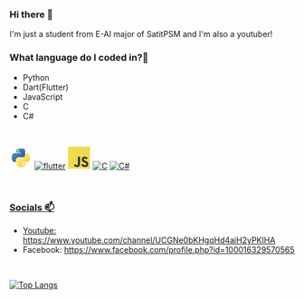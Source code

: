 ### Hi there 👋

<!--
**StrixzIV/StrixzIV** is a ✨ _special_ ✨ repository because its `README.md` (this file) appears on your GitHub profile.

Here are some ideas to get you started:

- 🔭 I’m currently working on ...
- 🌱 I’m currently learning ...
- 👯 I’m looking to collaborate on ...
- 🤔 I’m looking for help with ...
- 💬 Ask me about ...
- 📫 How to reach me: ...
- 😄 Pronouns: ...
- ⚡ Fun fact: ...
-->

I'm just a student from E-AI major of SatitPSM and I'm also a youtuber!

### What language do I coded in?🤔

- Python 
- Dart(Flutter)
- JavaScript
- C
- C#

<br />

<a href="https://www.python.org"><img src="https://raw.githubusercontent.com/devicons/devicon/master/icons/python/python-original.svg" alt="python" width="40" height="40"/></a>
<a href="https://flutter.dev"><img src="https://www.vectorlogo.zone/logos/flutterio/flutterio-icon.svg" alt="flutter" width="40" height="40"/></a>
<a href="https://developer.mozilla.org/en-US/docs/Web/JavaScript"><img src="https://raw.githubusercontent.com/devicons/devicon/master/icons/javascript/javascript-original.svg" alt="javascript" width="40" height="40"/></a>
<a href="https://www.geeksforgeeks.org/c-programming-language/"><img src=https://upload.wikimedia.org/wikipedia/commons/thumb/1/18/C_Programming_Language.svg/760px-C_Programming_Language.svg.png alt="C" width="35" height="40"/></a>
<a href="https://dotnet.microsoft.com/en-us/"><img src=https://cdn.worldvectorlogo.com/logos/c--4.svg alt="C#" width="40" height="40" />

<br />

### Socials 📫

- Youtube: https://www.youtube.com/channel/UCGNe0bKHgqHd4aiH2yPKIHA
- Facebook: https://www.facebook.com/profile.php?id=100016329570565

<br />

[![Top Langs](https://github-readme-stats.vercel.app/api/top-langs/?username=StrixzIV&layout=compact&theme=dark)](https://github.com/anuraghazra/github-readme-stats)
